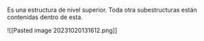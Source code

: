 Es una estructura de nivel superior. Toda otra subestructuras están contenidas dentro de esta. 

![[Pasted image 20231020131612.png]]
